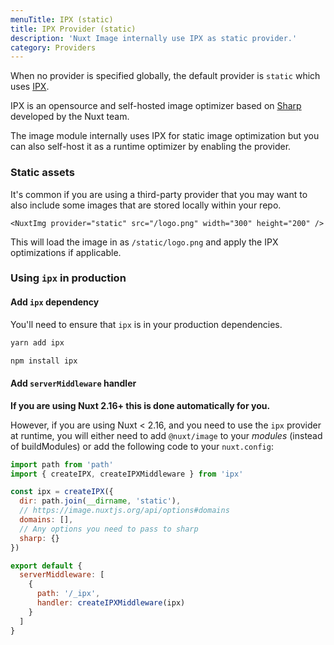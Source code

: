```yaml
---
menuTitle: IPX (static)
title: IPX Provider (static)
description: 'Nuxt Image internally use IPX as static provider.'
category: Providers
---
```


When no provider is specified globally, the default provider is `static` which uses [IPX](https://github.com/nuxt-contrib/ipx).

IPX is an opensource and self-hosted image optimizer based on [Sharp](https://github.com/lovell/sharp) developed by the Nuxt team.

The image module internally uses IPX for static image optimization but you can also self-host it as a runtime optimizer by enabling the provider.


### Static assets

It's common if you are using a third-party provider that you may want to also include some images
that are stored locally within your repo. 

```vue
<NuxtImg provider="static" src="/logo.png" width="300" height="200" />
```

This will load the image in as `/static/logo.png` and apply the IPX optimizations if applicable.


### Using `ipx` in production

#### Add `ipx` dependency

You'll need to ensure that `ipx` is in your production dependencies.

<d-code-group>
  <d-code-block label="Yarn" active>

```bash
yarn add ipx
```

  </d-code-block>
  <d-code-block label="NPM">

```bash
npm install ipx
```

  </d-code-block>
</d-code-group>

#### Add `serverMiddleware` handler

**If you are using Nuxt 2.16+ this is done automatically for you.**

However, if you are using Nuxt < 2.16, and you need to use the `ipx` provider at runtime, you will either need to add `@nuxt/image` to your _modules_ (instead of buildModules) or add the following code to your `nuxt.config`:

```js [nuxt.config.js]
import path from 'path'
import { createIPX, createIPXMiddleware } from 'ipx'

const ipx = createIPX({
  dir: path.join(__dirname, 'static'),
  // https://image.nuxtjs.org/api/options#domains
  domains: [],
  // Any options you need to pass to sharp
  sharp: {}
})

export default {
  serverMiddleware: [
    {
      path: '/_ipx',
      handler: createIPXMiddleware(ipx)
    }
  ]
}
```
